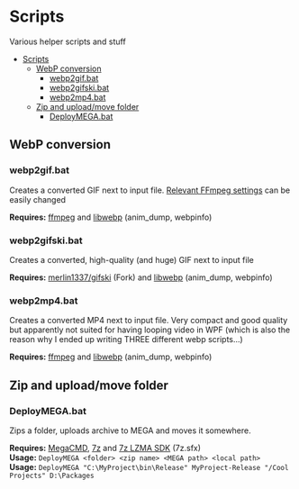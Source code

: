 # Scripts
Various helper scripts and stuff

- [Scripts](#scripts)
  - [WebP conversion](#webp-conversion)
    - [webp2gif.bat](#webp2gifbat)
    - [webp2gifski.bat](#webp2gifskibat)
    - [webp2mp4.bat](#webp2mp4bat)
  - [Zip and upload/move folder](#zip-and-uploadmove-folder)
    - [DeployMEGA.bat](#deploymegabat)

## WebP conversion

### webp2gif.bat
Creates a converted GIF next to input file. [Relevant FFmpeg settings](http://ffmpeg.org/ffmpeg-filters.html#palettegen-1) can be easily changed

**Requires:**
[ffmpeg](https://www.ffmpeg.org/) and
[libwebp](https://developers.google.com/speed/webp/download) (anim_dump, webpinfo)

### webp2gifski.bat
Creates a converted, high-quality (and huge) GIF next to input file

**Requires:**
[merlin1337/gifski](https://github.com/merlin1337/gifski) (Fork) and
[libwebp](https://developers.google.com/speed/webp/download) (anim_dump, webpinfo)

### webp2mp4.bat
Creates a converted MP4 next to input file. Very compact and good quality but apparently not suited for having looping video in WPF (which is also the reason why I ended up writing THREE different webp scripts...)

**Requires:**
[ffmpeg](https://www.ffmpeg.org/) and
[libwebp](https://developers.google.com/speed/webp/download) (anim_dump, webpinfo)

## Zip and upload/move folder

### DeployMEGA.bat
Zips a folder, uploads archive to MEGA and moves it somewhere.

**Requires:**
[MegaCMD](https://mega.nz/cmd),
[7z](https://7-zip.org/) and
[7z LZMA SDK](https://7-zip.org/sdk.html) (7z.sfx)\
**Usage:**
```DeployMEGA <folder> <zip name> <MEGA path> <local path>```\
**Usage:**
```DeployMEGA "C:\MyProject\bin\Release" MyProject-Release "/Cool Projects" D:\Packages```